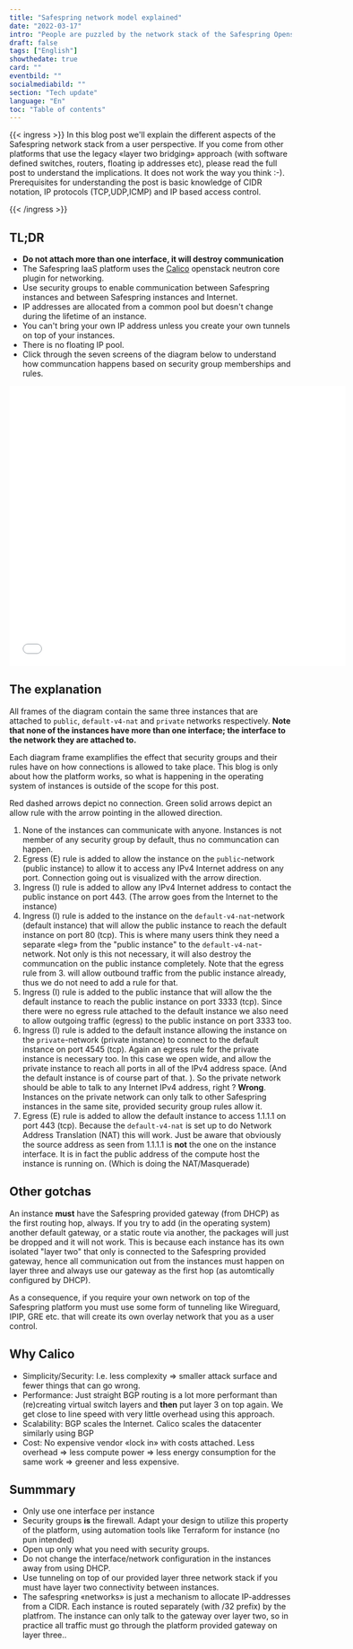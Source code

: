 ```yaml
---
title: "Safespring network model explained"
date: "2022-03-17"
intro: "People are puzzled by the network stack of the Safespring Openstack IaaS. Lets check it out and do some explanation."
draft: false
tags: ["English"]
showthedate: true
card: ""
eventbild: ""
socialmediabild: ""
section: "Tech update"
language: "En"
toc: "Table of contents"
---
```

{{< ingress >}}
In this blog post we'll explain the different aspects of the Safespring network
stack from a user perspective. If you come from other platforms that use the legacy
«layer two bridging» approach (with software defined switches, routers,
floating ip addresses etc), please read the full post to understand the
implications. It does not work the way you think :-). Prerequisites for
understanding the post is basic knowledge of CIDR notation, IP protocols
(TCP,UDP,ICMP) and IP based access control. 

{{< /ingress >}}


## TL;DR

* **Do not attach more than one interface, it will destroy communication**
* The Safespring IaaS platform uses the [Calico][calico] openstack neutron core plugin for networking. 
* Use security groups to enable communication between Safespring instances and between Safespring instances and Internet.
* IP addresses are allocated from a common pool but doesn't change during the lifetime of an instance.
* You can't bring your own IP address unless you create your own tunnels on top of your instances.
* There is no floating IP pool.
* Click through the seven screens of the diagram below to understand how communcation happens based on security group memberships and rules.

[calico]: https://www.tigera.io/project-calico/

<iframe src="/img/safespring-network.sozi.html"  width="600" height="500" style="border:0"></iframe>

## The explanation

All frames of the diagram contain the same three instances that are attached
to `public`, `default-v4-nat` and `private` networks respectively. **Note that none of the
instances have more than one interface; the interface to the network they are
attached to.**

Each diagram frame examplifies the effect that security groups and their rules have on how
connections is allowed to take place. This blog is only about how the platform
works, so what is happening in the operating system of instances is outside of
the scope for this post.

Red dashed arrows depict no connection. Green solid arrows depict an allow rule with the arrow pointing in the allowed direction.

1. None of the instances can communicate with anyone. Instances is not member of any security group by default, thus no communcation can happen. 
2. Egress (E) rule is added to allow the instance on the `public`-network (public instance) to allow it to access any IPv4 Internet address on any port. Connection going out is visualized with the arrow direction.  
3. Ingress (I) rule is added to allow any IPv4 Internet address to contact the public instance on port 443. (The arrow goes from the Internet to the instance) 
4. Ingress (I) rule is added to the instance on the `default-v4-nat`-network (default instance) that will allow the public instance to reach the default instance on port 80 (tcp). This is where many users think they need a separate «leg» from the "public instance" to the `default-v4-nat`-network. Not only is this not necessary, it will also destroy the communcation on the public instance completely. Note that the egress rule from 3. will allow outbound traffic from the public instance already, thus we do not need to add a rule for that.
5. Ingress (I) rule is added to the public instance that will allow the the default instance to reach the public instance on port 3333 (tcp). Since there were no egress rule attached to the default instance we also need to allow outgoing traffic (egress) to the public instance on port 3333 too.
6. Ingress (I) rule is added to the default instance allowing the instance on the `private`-network (private instance) to connect to the default instance on port 4545 (tcp). Again an egress rule for the private instance is necessary too. In this case we open wide, and allow the private instance to reach all ports in all of the IPv4 address space. (And the default instance is of course part of that. ). So the private network should be able to talk to any Internet IPv4 address, right ? **Wrong**. Instances on the private network can only talk to other Safespring instances in the same site, provided security group rules allow it.    
7. Egress (E) rule is added to allow the default instance to access 1.1.1.1 on port 443 (tcp). Because the `default-v4-nat` is set up to do Network Address Translation (NAT) this will work. Just be aware that obviously the source address as seen from 1.1.1.1 is **not** the one on the instance interface. It is in fact the public address of the compute host the instance is running on. (Which is doing the NAT/Masquerade)  

## Other gotchas 

An instance **must** have the Safespring provided gateway (from
DHCP) as the first routing hop, always. If you try to add (in the operating
system) another default gateway, or a static route via another, the packages
will just be dropped and it will not work. This is because each instance has
its own isolated "layer two" that only is connected to the Safespring provided
gateway, hence all communication out from the instances must happen on layer
three and always use our gateway as the first hop (as automtically configured
by DHCP).

As a consequence, if you require your own network on top of the Safespring
platform you must use some form of tunneling like Wireguard, IPIP, GRE etc.
that will create its own overlay network that you as a user control.

## Why Calico  

* Simplicity/Security: I.e. less complexity => smaller attack surface and fewer things that can go wrong.
* Performance: Just straight BGP routing is a lot more performant than (re)creating virtual switch layers and **then** put layer 3 on top again. We get close to line speed with very little overhead using this approach.
* Scalability: BGP scales the Internet. Calico scales the datacenter similarly using BGP
* Cost: No expensive vendor «lock in» with costs attached. Less overhead => less compute power => less energy consumption for the same work => greener and less expensive.  

## Summmary

* Only use one interface per instance
* Security groups **is** the firewall. Adapt your design to utilize this property of the platform, using automation tools like Terraform for instance (no pun intended) 
* Open up only what you need with security groups.
* Do not change the interface/network configuration in the instances away from using DHCP.
* Use tunneling on top of our provided layer three network stack if you must have layer two connectivity between instances.
* The safespring «networks» is just a mechanism to allocate IP-addresses from a CIDR. Each instance is routed separately (with /32 prefix) by the platfrom. The instance can only talk to the gateway over layer two, so in practice all traffic must go through the platform provided gateway on layer three..   

